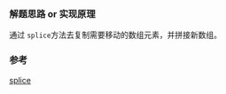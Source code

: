 ### 解题思路 or 实现原理

通过 `splice`方法去复制需要移动的数组元素，并拼接新数组。

### 参考

[splice](https://developer.mozilla.org/en-US/docs/Web/JavaScript/Reference/Global_Objects/Array/splice)
